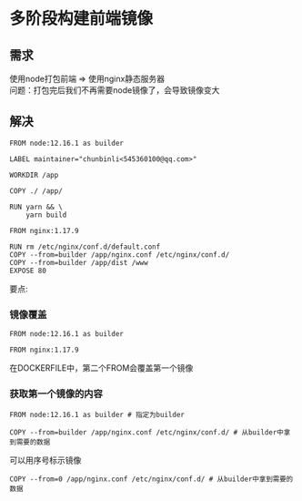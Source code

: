 # 多阶段构建前端镜像
## 需求
使用node打包前端 => 使用nginx静态服务器  
问题：打包完后我们不再需要node镜像了，会导致镜像变大
## 解决
```
FROM node:12.16.1 as builder

LABEL maintainer="chunbinli<545360100@qq.com>"

WORKDIR /app

COPY ./ /app/

RUN yarn && \
    yarn build 

FROM nginx:1.17.9

RUN rm /etc/nginx/conf.d/default.conf
COPY --from=builder /app/nginx.conf /etc/nginx/conf.d/
COPY --from=builder /app/dist /www
EXPOSE 80
```
要点: 
### 镜像覆盖
```
FROM node:12.16.1 as builder

FROM nginx:1.17.9

```
在DOCKERFILE中，第二个FROM会覆盖第一个镜像
### 获取第一个镜像的内容
```
FROM node:12.16.1 as builder # 指定为builder

COPY --from=builder /app/nginx.conf /etc/nginx/conf.d/ # 从builder中拿到需要的数据
```
可以用序号标示镜像
```
COPY --from=0 /app/nginx.conf /etc/nginx/conf.d/ # 从builder中拿到需要的数据
```
